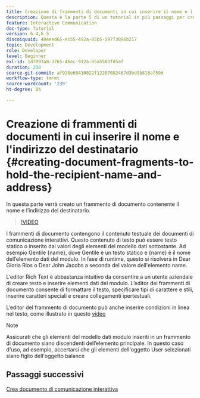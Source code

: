```yaml
---
title: Creazione di frammenti di documenti in cui inserire il nome e l'indirizzo del destinatario
description: Questa è la parte 5 di un tutorial in più passaggi per creare il tuo primo documento di comunicazione interattiva. In questa parte verrà creato un frammento di documento contenente il nome e l’indirizzo del destinatario.
feature: Interactive Communication
doc-type: Tutorial
version: 6.4,6.5
discoiquuid: 404eed65-ec55-492a-85b5-59773896b217
topic: Development
role: Developer
level: Beginner
exl-id: 1d7093a8-3765-46ec-912a-b5a5503fd5af
duration: 238
source-git-commit: af928e60410022f12207082467d3bd9b818af59d
workflow-type: tm+mt
source-wordcount: '239'
ht-degree: 0%

---
```


# Creazione di frammenti di documenti in cui inserire il nome e l&#39;indirizzo del destinatario {#creating-document-fragments-to-hold-the-recipient-name-and-address}

In questa parte verrà creato un frammento di documento contenente il nome e l’indirizzo del destinatario.

>[!VIDEO](https://video.tv.adobe.com/v/22350?quality=12&learn=on)

I frammenti di documento contengono il contenuto testuale dei documenti di comunicazione interattivi. Questo contenuto di testo può essere testo statico o inserito dai valori degli elementi del modello dati sottostante. Ad esempio Gentile {name}, dove Gentile è un testo statico e {name} è il nome dell’elemento dati del modulo. In fase di runtime, questo si risolverà in Dear Gloria Rios o Dear John Jacobs a seconda del valore dell&#39;elemento name.

L’editor Rich Text è abbastanza intuitivo da consentire a un utente aziendale di creare testo e inserire elementi dati del modulo. L’editor dei frammenti di documento consente di formattare il testo, specificare tipi di carattere e stili, inserire caratteri speciali e creare collegamenti ipertestuali.

L’editor del frammento di documento può anche inserire condizioni in linea nel testo, come illustrato in questo [video](https://helpx.adobe.com/experience-manager/kt/forms/using/editing-improvements-correspondence-mgmt-feature-video-use.html)

>[!NOTE]
>
>Assicurati che gli elementi del modello dati modulo inseriti in un frammento di documento siano discendenti dell’elemento principale. In questo caso d&#39;uso, ad esempio, accertarsi che gli elementi dell&#39;oggetto User selezionati siano figlio dell&#39;oggetto balance

## Passaggi successivi

[Crea documento di comunicazione interattiva](./partsix.md)